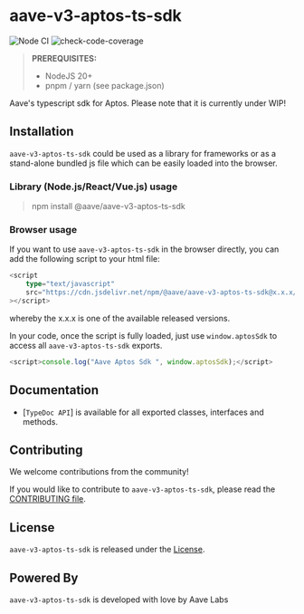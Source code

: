 # aave-v3-aptos-ts-sdk

![Node CI](https://github.com/aave/aave-v3-aptos-ts-sdk/workflows/Node.js%20CI/badge.svg)
![check-code-coverage](https://img.shields.io/badge/coverage-96.33%25-green)

> **PREREQUISITES:**
> 
>    - NodeJS 20+
>    - pnpm / yarn (see package.json)


Aave's typescript sdk for Aptos. Please note that it is currently under WIP!

## Installation

`aave-v3-aptos-ts-sdk` could be used as a library for frameworks or as a stand-alone bundled js file which can be easily loaded into the browser.

### Library (Node.js/React/Vue.js) usage

> npm install @aave/aave-v3-aptos-ts-sdk

### Browser usage

If you want to use `aave-v3-aptos-ts-sdk` in the browser directly, you can add the following script to your html file:

```ts
<script
    type="text/javascript"
    src="https://cdn.jsdelivr.net/npm/@aave/aave-v3-aptos-ts-sdk@x.x.x/bundle.js"
></script>
```

whereby the x.x.x is one of the available released versions.

In your code, once the script is fully loaded, just use `window.aptosSdk` to access all `aave-v3-aptos-ts-sdk` exports.

```ts
<script>console.log("Aave Aptos Sdk ", window.aptosSdk);</script>
```

## Documentation

- [`TypeDoc API`] is available for all exported classes, interfaces and methods.

## Contributing
We welcome contributions from the community!

If you would like to contribute to `aave-v3-aptos-ts-sdk`, please read the [CONTRIBUTING file](CONTRIBUTING.md).

## License
`aave-v3-aptos-ts-sdk` is released under the [License](LICENSE).

## Powered By
`aave-v3-aptos-ts-sdk` is developed with love by Aave Labs
